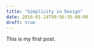 ```yaml
---
title: "Simplicity in Design"
date: 2018-01-24T09:56:35-08:00
draft: true
---
```


This is my first post.

